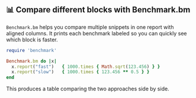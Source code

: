 ## 📊 Compare different blocks with Benchmark.bm

`Benchmark.bm` helps you compare multiple snippets in one report with aligned columns. It prints each benchmark labeled so you can quickly see which block is faster.

```ruby
require 'benchmark'

Benchmark.bm do |x|
  x.report("fast")   { 1000.times { Math.sqrt(123.456) } }
  x.report("slow")   { 1000.times { 123.456 ** 0.5 } }
end
```

This produces a table comparing the two approaches side by side.
